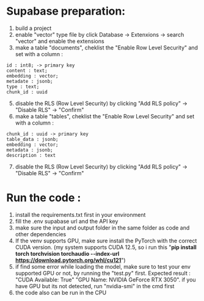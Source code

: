 # Supabase preparation:
1. build a project
2. enable "vector" type file by click Database -> Extenxions -> search "vector" and enable the extensions
3. make a table "documents", cheklist the "Enable Row Level Security" and set with a column :
```
id : int8; -> primary key
content : text;
embedding : vector;
metadate : jsonb;
type : text;
chunk_id : uuid
```
5. disable the RLS (Row Level Security) by clicking "Add RLS policy" -> 
"Disable RLS" -> "Confirm" 
6. make a table "tables", cheklist the "Enable Row Level Security" and set with a column :
```
chunk_id : uuid -> primary key
table_data : jsonb;
embedding : vector;
metadata : jsonb;
description : text
```
7. disable the RLS (Row Level Security) by clicking "Add RLS policy" -> 
"Disable RLS" -> "Confirm" 

# Run the code :
1. install the requirements.txt first in your environment
2. fill the .env supabase url and the API key
3. make sure the input and output folder in the same folder as code and other dependencies
4. If the venv supports GPU, make sure install the PyTorch with the correct CUDA version. (my system supports CUDA 12.5, so i run this "**pip install torch torchvision torchaudio --index-url https://download.pytorch.org/whl/cu121**")
5. if find some error while loading the model, make sure to test your env supported GPU or not, by running the "test.py" first. Expected result : "CUDA Available: True" "GPU Name: NVIDIA GeForce RTX 3050". if you have GPU but its not detected, run "nvidia-smi" in the cmd first
6. the code also can be run in the CPU
